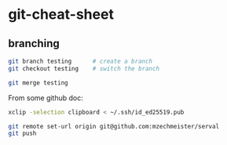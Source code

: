 # git-cheat-sheet


## branching

```bash
git branch testing      # create a branch   
git checkout testing    # switch the branch

git merge testing
```



From some github doc:
```bash
xclip -selection clipboard < ~/.ssh/id_ed25519.pub

git remote set-url origin git@github.com:mzechmeister/serval
git push
```
